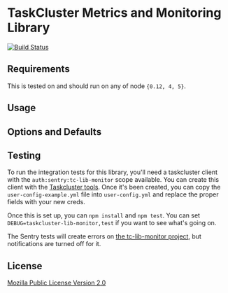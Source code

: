 TaskCluster Metrics and Monitoring Library
==========================================

[![Build Status](https://travis-ci.org/taskcluster/taskcluster-lib-monitor.svg?branch=master)](https://travis-ci.org/taskcluster/taskcluster-lib-monitor)


Requirements
------------

This is tested on and should run on any of node `{0.12, 4, 5}`.

Usage
-----

Options and Defaults
--------------------

Testing
-------

To run the integration tests for this library, you'll need a taskcluster client with the `auth:sentry:tc-lib-monitor` scope available.
You can create this client with the [Taskcluster tools](https://tools.taskcluster.net/auth/clients). Once it's been created, you can copy
the `user-config-example.yml` file into `user-config.yml` and replace the proper fields with your new creds.

Once this is set up, you can `npm install` and `npm test`. You can set `DEBUG=taskcluster-lib-monitor,test` if you want to see what's going on.

The Sentry tests will create errors on [the tc-lib-monitor project](https://app.getsentry.com/taskcluster/tc-lib-monitor/), but notifications are
turned off for it.

License
-------

[Mozilla Public License Version 2.0](https://github.com/taskcluster/taskcluster-lib-monitor/blob/master/LICENSE)
